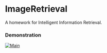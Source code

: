 # ImageRetrieval
A homework for Intelligent Information Retrieval.

### Demonstration
[![Main](https://github.com/taoyouxian/IIR_Image/docs/Main.jpg)](https://github.com/taoyouxian/IIR_Image/docs/ref/report.pdf)
